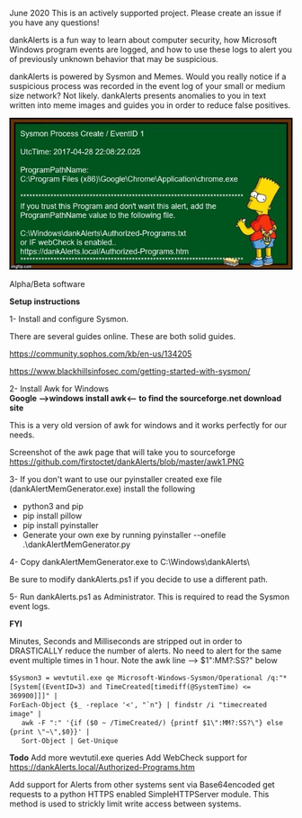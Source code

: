 June 2020
This is an actively supported project.  Please create an issue if you have any questions!

dankAlerts is a fun way to learn about computer security, how Microsoft Windows program events are logged, and how to use these logs to alert you of previously unknown behavior that may be suspicious.


dankAlerts is powered by Sysmon and Memes.  Would you really notice if a suspicious process was recorded in the event log of your small or medium size network? Not likely. dankAlerts presents anomalies to you in text written into meme images and guides you in order to reduce false positives.  

![dankAlert](dankAlerts.jpg)

Alpha/Beta software

**Setup instructions**

1- Install and configure Sysmon.

There are several guides online. These are both solid guides.

https://community.sophos.com/kb/en-us/134205

https://www.blackhillsinfosec.com/getting-started-with-sysmon/

2- Install Awk for Windows  
**Google -->windows install awk<-- to find the sourceforge.net download site**

This is a very old version of awk for windows and it works perfectly for our needs.

Screenshot of the awk page that will take you to sourceforge https://github.com/firstoctet/dankAlerts/blob/master/awk1.PNG

3- If you don't want to use our pyinstaller created exe file (dankAlertMemGenerator.exe) install the following
  - python3 and pip
  - pip install pillow
  - pip install pyinstaller
  - Generate your own exe by running pyinstaller --onefile .\dankAlertMemGenerator.py

4- Copy dankAlertMemGenerator.exe to C:\Windows\dankAlerts\

Be sure to modify dankAlerts.ps1 if you decide to use a different path.

5- Run dankAlerts.ps1 as Administrator.  This is required to read the Sysmon event logs.

**FYI**

Minutes, Seconds and Milliseconds are stripped out in order to DRASTICALLY reduce the number of alerts. No need to alert for the same event multiple times in 1 hour. Note the awk line --> $1\":MM?:SS?\" below

```
$Sysmon3 = wevtutil.exe qe Microsoft-Windows-Sysmon/Operational /q:"*[System[(EventID=3) and TimeCreated[timediff(@SystemTime) <= 369900]]]" | 
ForEach-Object {$_ -replace '<', "`n"} | findstr /i "timecreated image" | 
   awk -F ":" '{if ($0 ~ /TimeCreated/) {printf $1\":MM?:SS?\"} else {print \"~\",$0}}' | 
   Sort-Object | Get-Unique
```
**Todo**
Add more wevtutil.exe queries
Add WebCheck support for https://dankAlerts.local/Authorized-Programs.htm

Add support for Alerts from other systems sent via Base64encoded get requests to a python HTTPS enabled SimpleHTTPServer module. 
This method is used to strickly limit write access between systems.
